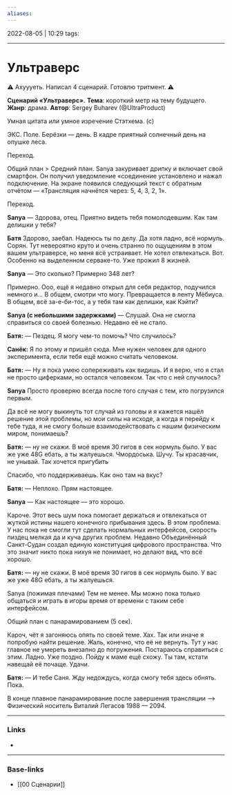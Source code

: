 ```yaml
---
aliases:
---
```

2022-08-05 | 10:29
tags: 
___

# Ультраверс

⚠️ Ахуууеть. Написал 4 сценарий. Готовлю тритмент. ⚠️

**Сценарий «Ультраверс».**
**Тема**: короткий метр на тему будущего.
**Жанр**: драма.
**Автор**: Sergey Buharev (@UltraProduct)

Умная цитата или умное изречение Стэтхема. (с)

ЭКС. Поле. Берёзки — день.
В кадре приятный солнечный день на опушке леса.

Переход.

Общий план > Средний план.
Sanya закуривает дрипку и включает свой смартфон. Он получил уведомление «соединение установлено и нажал подключение. На экране появился следующий текст с обратным отчётом — «Трансляция начнётся через: 5, 4, 3, 2, 1».

Переход.

**Sanya**
— Здорова, отец. Приятно видеть тебя помолодевшим. Как там делишки у тебя?

**Батя**
Здорово, заебал. Надеюсь ты по делу. Да хотя ладно, всё нормуль. Сорян. Тут невероятно круто и очень странно по ощущениям в этом вашем ультраверсе, но меня всё устраивает. Не хотел отвлекаться. Вот. Особенно на выделенном серваке-то. Уже прожил 8 жизней.

**Sanya**
— Это сколько? Примерно 348 лет?

Примерно. Ооо, ещё я недавно открыл для себя редактор, подучился немного и... В общем, смотри что могу. 
Превращается в ленту Мёбиуса. В общем, всё за-е-би-тос, а у тебя там как делишки, как Кэйти?

**Sanya (с небольшими задержками)**
— Слушай. Она не смогла справиться со своей болезнью. Недавно её не стало.

**Батя:**
— Пездец. Я могу чем-то помочь? Что случилось?

**Санёк:**
Я по этому и пришёл сюда. Мне нужен человек для одного эксперимента, если тебя ещё можно считать человеком.

**Батя:**
— Ну я пока умею сопереживать как видишь. И я верю, что я стал не просто циферками, но остался человеком. Так что с ней случилось?

**Sanya**
Просто проверяю всегда после того случая с тем, кто погрузился первым. 

Да всё не могу выкинуть тот случай из головы и я кажется нашёл решение этой проблемы, но мои силы на исходе, а когда я перейду к тебе туда, я не смогу больше взаимодействовать с нашим физическим миром, понимаешь? 

**Батя:**
— ну не скажи. В моё время 30 гигов в сек нормуль было. У вас же уже 48G ебать, а ты жалуешься. Чмордоська. Шучу. Ты красавчик, не унывай. Так хочется пригубить 

Спасибо, что поддерживаешь. Как оно там на вкус?

**Батя:**
— Неплохо. Прям настоящее.

**Sanya**
— Как настоящее — это хорошо.

Кароче. Этот весь шум пока помогает держаться и отвлекаться от жуткой истины нашего конечного прибывания здесь. В этом проблема. У нас пока не смогли тут сделать нормальных интерфейсов, скорость пиздец мелкая да и куча других проблем. Недавно Объединённый Санкт-Судан создал единую конституция цифрового пространства. Что это значит никто пока нихуя не понимает, но делают вид, что всё хорошо.

**Батя:**
— ну не скажи. В моё время 30 гигов в сек нормуль было. У вас же уже 48G ебать, а ты жалуешься.

Sanya (пожимая плечами)
Тем не менее. Мы можно пока только общаться и играть в игоры время от времени с таким себе интерфейсом. 

Общий план с панарамированием (5 сек).

Кароч, чёт я загоняюсь опять по своей теме. Хах. Так или иначе я попробую найти решение. Жаль, конечно, что её не вернуть. Тут у нас главное не умереть внезапно до погружения. Постараюсь справиться с этим. Ладно. Уже поздно. Пойду к маме ещё схожу. Ты там, кстати навещай её почаще. Удачи.

**Батя:**
— И тебе Саня. Жду недождусь, когда смогу тебя здесь обнять. Пока.

В конце плавное панарамирование после завершения трансляции —> Физический носитель Виталий Легасов 1988 — 2094.

___
### Links
- 

___
### Base-links
- [[00 Сценарии]]


